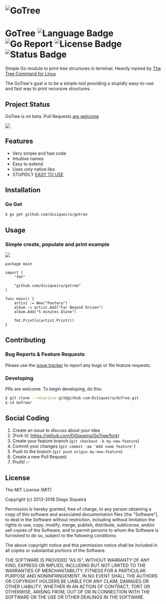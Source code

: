 # ![GoTree](https://rawgit.com/DiSiqueira/GoTree/master/gotree-logo.png)

# GoTree ![Language Badge](https://img.shields.io/badge/Language-Go-blue.svg) ![Go Report](https://goreportcard.com/badge/github.com/DiSiqueira/GoTree) ![License Badge](https://img.shields.io/badge/License-MIT-blue.svg) ![Status Badge](https://img.shields.io/badge/Status-Beta-brightgreen.svg)

Simple Go module to print tree structures in terminal. Heavily inpired by [The Tree Command for Linux][treecommand]

The GoTree's goal is to be a simple tool providing a stupidly easy-to-use and fast way to print recursive structures.

[treecommand]: http://mama.indstate.edu/users/ice/tree/

## Project Status

GoTree is on beta. Pull Requests [are welcome](https://github.com/DiSiqueira/GoTree#social-coding)

![](http://image.prntscr.com/image/2a0dbf0777454446b8083fb6a0dc51fe.png)

## Features

- Very simple and fast code
- Intuitive names
- Easy to extend
- Uses only native libs
- STUPIDLY [EASY TO USE](https://github.com/DiSiqueira/GoTree#usage)

## Installation

### Go Get

```bash
$ go get github.com/disiqueira/gotree
```

## Usage

### Simple create, populate and print example

![](http://image.prntscr.com/image/dd2fe3737e6543f7b21941a6953598c2.png)

```golang
package main

import (
    "fmt"

    "github.com/disiqueira/gotree"
)

func main() {
	artist := New("Pantera")
	album := artist.Add("Far Beyond Driven")
	album.Add("5 minutes Alone")

	fmt.Println(artist.Print())
}
```

## Contributing

### Bug Reports & Feature Requests

Please use the [issue tracker](https://github.com/DiSiqueira/GoTree/issues) to report any bugs or file feature requests.

### Developing

PRs are welcome. To begin developing, do this:

```bash
$ git clone --recursive git@github.com:DiSiqueira/GoTree.git
$ cd GoTree/
```

## Social Coding

1. Create an issue to discuss about your idea
2. [Fork it] (https://github.com/DiSiqueira/GoTree/fork)
3. Create your feature branch (`git checkout -b my-new-feature`)
4. Commit your changes (`git commit -am 'Add some feature'`)
5. Push to the branch (`git push origin my-new-feature`)
6. Create a new Pull Request
7. Profit! :white_check_mark:

## License

The MIT License (MIT)

Copyright (c) 2013-2018 Diego Siqueira

Permission is hereby granted, free of charge, to any person obtaining a copy
of this software and associated documentation files (the "Software"), to deal
in the Software without restriction, including without limitation the rights
to use, copy, modify, merge, publish, distribute, sublicense, and/or sell
copies of the Software, and to permit persons to whom the Software is
furnished to do so, subject to the following conditions:

The above copyright notice and this permission notice shall be included in
all copies or substantial portions of the Software.

THE SOFTWARE IS PROVIDED "AS IS", WITHOUT WARRANTY OF ANY KIND, EXPRESS OR
IMPLIED, INCLUDING BUT NOT LIMITED TO THE WARRANTIES OF MERCHANTABILITY,
FITNESS FOR A PARTICULAR PURPOSE AND NONINFRINGEMENT.  IN NO EVENT SHALL THE
AUTHORS OR COPYRIGHT HOLDERS BE LIABLE FOR ANY CLAIM, DAMAGES OR OTHER
LIABILITY, WHETHER IN AN ACTION OF CONTRACT, TORT OR OTHERWISE, ARISING FROM,
OUT OF OR IN CONNECTION WITH THE SOFTWARE OR THE USE OR OTHER DEALINGS IN
THE SOFTWARE.